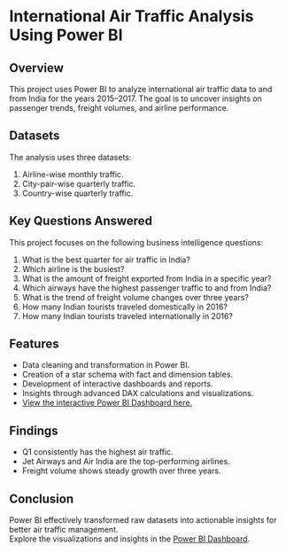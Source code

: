 # International Air Traffic Analysis Using Power BI

## Overview  
This project uses Power BI to analyze international air traffic data to and from India for the years 2015–2017. The goal is to uncover insights on passenger trends, freight volumes, and airline performance.  

## Datasets  
The analysis uses three datasets:  
1. Airline-wise monthly traffic.  
2. City-pair-wise quarterly traffic.  
3. Country-wise quarterly traffic.  

## Key Questions Answered  
This project focuses on the following business intelligence questions:  
1. What is the best quarter for air traffic in India?  
2. Which airline is the busiest?  
3. What is the amount of freight exported from India in a specific year?  
4. Which airways have the highest passenger traffic to and from India?  
5. What is the trend of freight volume changes over three years?  
6. How many Indian tourists traveled domestically in 2016?  
7. How many Indian tourists traveled internationally in 2016?  

## Features  
- Data cleaning and transformation in Power BI.  
- Creation of a star schema with fact and dimension tables.  
- Development of interactive dashboards and reports.  
- Insights through advanced DAX calculations and visualizations.  
- [View the interactive Power BI Dashboard here.](https://app.powerbi.com/groups/me/reports/cfb79bf2-7fe3-48cf-b9b0-f562e5d0bf93/ReportSection?experience=power-bi)  

## Findings  
- Q1 consistently has the highest air traffic.  
- Jet Airways and Air India are the top-performing airlines.  
- Freight volume shows steady growth over three years.  

## Conclusion  
Power BI effectively transformed raw datasets into actionable insights for better air traffic management.  
Explore the visualizations and insights in the [Power BI Dashboard](https://app.powerbi.com/groups/me/reports/cfb79bf2-7fe3-48cf-b9b0-f562e5d0bf93/ReportSection?experience=power-bi).  
